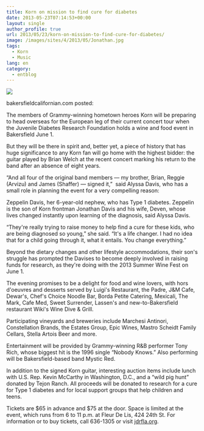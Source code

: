 ```yaml
---
title: Korn on mission to find cure for diabetes
date: 2013-05-23T07:14:53+00:00
layout: single
author_profile: true
url: 2013/05/23/korn-on-mission-to-find-cure-for-diabetes/
image: /images/sites/4/2013/05/Jonathan.jpg
tags:
  - Korn
  - Music
lang: en
category: 
  - entblog
---
```

![](/images/2013/05/Jonathan.jpg)

bakersfieldcalifornian.com posted:

The members of Grammy-winning hometown heroes Korn will be preparing to head overseas for the European leg of their current concert tour when the Juvenile Diabetes Research Foundation holds a wine and food event in Bakersfield June 1.

But they will be there in spirit and, better yet, a piece of history that has huge significance to any Korn fan will go home with the highest bidder: the guitar played by Brian Welch at the recent concert marking his return to the band after an absence of eight years.

“And all four of the original band members — my brother, Brian, Reggie (Arvizu) and James (Shaffer) — signed it,”  said Alyssa Davis, who has a small role in planning the event for a very compelling reason:

Zeppelin Davis, her 6-year-old nephew, who has Type 1 diabetes. Zeppelin is the son of Korn frontman Jonathan Davis and his wife, Deven, whose lives changed instantly upon learning of the diagnosis, said Alyssa Davis.

“They're really trying to raise money to help find a cure for these kids, who are being diagnosed so young,” she said. “It's a life changer. I had no idea that for a child going through it, what it entails. You change everything.”

Beyond the dietary changes and other lifestyle accommodations, their son's struggle has prompted the Davises to become deeply involved in raising funds for research, as they're doing with the 2013 Summer Wine Fest on June 1.

The evening promises to be a delight for food and wine lovers, with hors d'oeuvres and desserts served by Luigi's Restaurant, the Padre, J&M Cafe, Dewar's, Chef's Choice Noodle Bar, Borda Petite Catering, Mexicali, The Mark, Cafe Med, Sweet Surrender, Lassen's and new-to-Bakersfield restaurant Wiki's Wine Dive & Grill.

Participating vineyards and breweries include Marchesi Antinori, Constellation Brands, the Estates Group, Epic Wines, Mastro Scheidt Family Cellars, Stella Artois Beer and more.

Entertainment will be provided by Grammy-winning R&B performer Tony Rich, whose biggest hit is the 1996 single “Nobody Knows.” Also performing will be Bakersfield-based band Mystic Red.

In addition to the signed Korn guitar, interesting auction items include lunch with U.S. Rep. Kevin McCarthy in Washington, D.C., and a “wild pig hunt” donated by Tejon Ranch. All proceeds will be donated to research for a cure for Type 1 diabetes and for local support groups that help children and teens.

Tickets are $65 in advance and $75 at the door. Space is limited at the event, which runs from 6 to 11 p.m. at Fleur De Lis, 424 24th St. For information or to buy tickets, call 636-1305 or visit [jdrfla.org](http://jdrfla.org).
